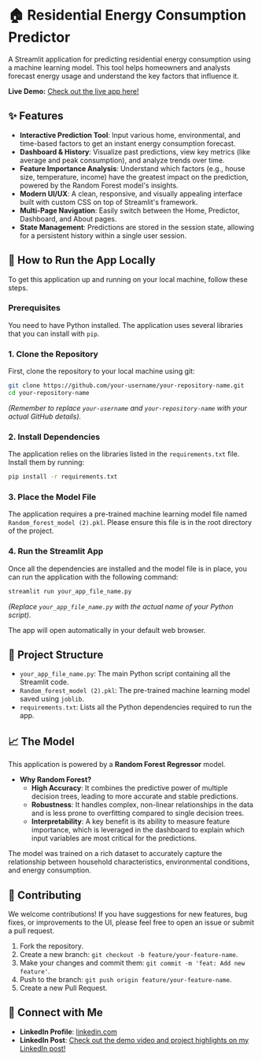 # 🏠 Residential Energy Consumption Predictor

A Streamlit application for predicting residential energy consumption using a machine learning model. This tool helps homeowners and analysts forecast energy usage and understand the key factors that influence it.

**Live Demo:** [Check out the live app here\!](https://residential-energy-consumption-predictor-vinuthnabudde.streamlit.app/)

## ✨ Features

  - **Interactive Prediction Tool**: Input various home, environmental, and time-based factors to get an instant energy consumption forecast.
  - **Dashboard & History**: Visualize past predictions, view key metrics (like average and peak consumption), and analyze trends over time.
  - **Feature Importance Analysis**: Understand which factors (e.g., house size, temperature, income) have the greatest impact on the prediction, powered by the Random Forest model's insights.
  - **Modern UI/UX**: A clean, responsive, and visually appealing interface built with custom CSS on top of Streamlit's framework.
  - **Multi-Page Navigation**: Easily switch between the Home, Predictor, Dashboard, and About pages.
  - **State Management**: Predictions are stored in the session state, allowing for a persistent history within a single user session.

## 🚀 How to Run the App Locally

To get this application up and running on your local machine, follow these steps.

### Prerequisites

You need to have Python installed. The application uses several libraries that you can install with `pip`.

### 1\. Clone the Repository

First, clone the repository to your local machine using git:

```bash
git clone https://github.com/your-username/your-repository-name.git
cd your-repository-name
```

*(Remember to replace `your-username` and `your-repository-name` with your actual GitHub details).*

### 2\. Install Dependencies

The application relies on the libraries listed in the `requirements.txt` file. Install them by running:

```bash
pip install -r requirements.txt
```

### 3\. Place the Model File

The application requires a pre-trained machine learning model file named `Random_forest_model (2).pkl`. Please ensure this file is in the root directory of the project.

### 4\. Run the Streamlit App

Once all the dependencies are installed and the model file is in place, you can run the application with the following command:

```bash
streamlit run your_app_file_name.py
```

*(Replace `your_app_file_name.py` with the actual name of your Python script).*

The app will open automatically in your default web browser.

## 🔧 Project Structure

  - `your_app_file_name.py`: The main Python script containing all the Streamlit code.
  - `Random_forest_model (2).pkl`: The pre-trained machine learning model saved using `joblib`.
  - `requirements.txt`: Lists all the Python dependencies required to run the app.

## 📈 The Model

This application is powered by a **Random Forest Regressor** model.

  - **Why Random Forest?**
      - **High Accuracy**: It combines the predictive power of multiple decision trees, leading to more accurate and stable predictions.
      - **Robustness**: It handles complex, non-linear relationships in the data and is less prone to overfitting compared to single decision trees.
      - **Interpretability**: A key benefit is its ability to measure feature importance, which is leveraged in the dashboard to explain which input variables are most critical for the predictions.

The model was trained on a rich dataset to accurately capture the relationship between household characteristics, environmental conditions, and energy consumption.

## 🤝 Contributing

We welcome contributions\! If you have suggestions for new features, bug fixes, or improvements to the UI, please feel free to open an issue or submit a pull request.

1.  Fork the repository.
2.  Create a new branch: `git checkout -b feature/your-feature-name`.
3.  Make your changes and commit them: `git commit -m 'feat: Add new feature'`.
4.  Push to the branch: `git push origin feature/your-feature-name`.
5.  Create a new Pull Request.

## 🔗 Connect with Me

  - **LinkedIn Profile**: [linkedin.com](https://www.linkedin.com/in/budde-vinuthna-231642345)
  - **LinkedIn Post**: [Check out the demo video and project highlights on my LinkedIn post\!](https://www.linkedin.com/posts/budde-vinuthna-231642345_python-streamlit-machinelearning-activity-7357231923330531329-DaUI?utm_source=share&utm_medium=member_desktop&rcm=ACoAAFZp6sUB_BHgff6t3CRDrvW4lvbYjRB6LCE)

